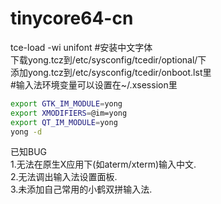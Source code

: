 # tinycore64-cn

tce-load -wi unifont #安装中文字体  
下载yong.tcz到/etc/sysconfig/tcedir/optional/下  
添加yong.tcz到/etc/sysconfig/tcedir/onboot.lst里  
#输入法环境变量可以设置在~/.xsession里  
```bash
export GTK_IM_MODULE=yong  
export XMODIFIERS=@im=yong  
export QT_IM_MODULE=yong  
yong -d  
```
已知BUG  
1.无法在原生X应用下(如aterm/xterm)输入中文.  
2.无法调出输入法设置面板.  
3.未添加自己常用的小鹤双拼输入法.  
